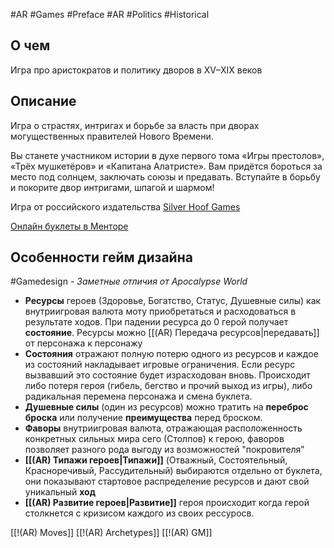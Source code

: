 #AR  #Games #Preface #AR #Politics #Historical 

## О чем
Игра про аристократов и политику дворов в XV–XIX веков

## Описание
Игра о страстях, интригах и борьбе за власть при дворах могущественных правителей Нового Времени.

Вы станете участником истории в духе первого тома «Игры престолов», «Трёх мушкетёров» и «Капитана Алатристе». Вам придётся бороться за место под солнцем, заключать союзы и предавать. Вступайте в борьбу и покорите двор интригами, шпагой и шармом!

Игра от российского издательства [Silver Hoof Games](https://silverhoofgames.ru/product/noble/)

[Онлайн буклеты в Менторе](https://pbta.gmentor.ru/v042bcc21141903dd995a298abca59cac)

## Особенности гейм дизайна
#Gamedesign *- Заметные отличия от Apocalypse World*

- **Ресурсы** героев (Здоровье, Богатство, Статус, Душевные силы) как внутриигровая валюта моту приобретаться и расходоваться в результате ходов. При падении ресурса до 0 герой получает **состояние**. Ресурсы можно [[(AR) Передача ресурсов|передавать]] от персонажа к персонажу
- **Состояния** отражают полную потерю одного из ресурсов и каждое из состояний накладывает игровые ограничения. Если ресурс вызвавший это состояние будет израсходован вновь. Происходит либо потеря героя (гибель, бегство и прочий выход из игры), либо радикальная перемена персонажа и смена буклета.
- **Душевные силы** (один из ресурсов) можно тратить на **переброс броска** или получение **преимущества** перед броском.
- **Фаворы** внутриигровая валюта, отражающая расположенность конкретных сильных мира сего (Столпов) к герою, фаворов позволяет разного рода выгоду из возможностей "покровителя"
- **[[(AR) Типажи героев|Типажи]]** (Отважный, Состоятельный, Красноречивый, Рассудительный) выбираются отдельно от буклета, они показывают стартовое распределение ресурсов и дают свой уникальный **ход**
- **[[(AR) Развитие героев|Развитие]]** героя происходит когда герой столкнется с кризисом каждого из своих реcсуросв. 

[[!(AR) Moves]]
[[!(AR) Archetypes]]
[[!(AR) GM]]